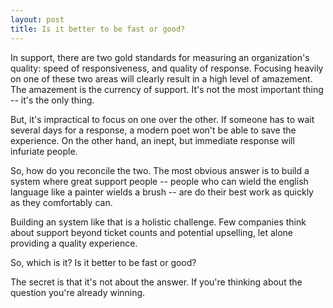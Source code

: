 ```yaml
---
layout: post
title: Is it better to be fast or good?
---
```


In support, there are two gold standards for measuring an organization's quality: speed of responsiveness, and quality of response.
Focusing heavily on one of these two areas will clearly result in a high level of amazement. The amazement is the currency of support.
It's not the most important thing -- it's the only thing.

But, it's impractical to focus on one over the other. If someone has to wait several days for a response, a modern poet won't be able to
save the experience. On the other hand, an inept, but immediate response will infuriate people.

So, how do you reconcile the two. The most obvious answer is to build a system where great support people -- people who can wield the
english language like a painter wields a brush -- are do their best work as quickly as they comfortably can.

Building an system like that is a holistic challenge. Few companies think about support beyond ticket counts and potential upselling, let
alone providing a quality experience.

So, which is it? Is it better to be fast or good?

The secret is that it's not about the answer. If you're thinking about the question you're already winning.
